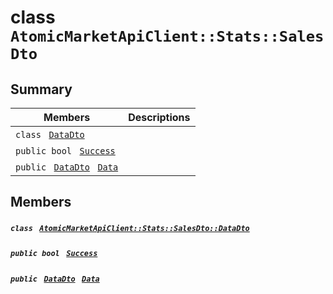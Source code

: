 # class `AtomicMarketApiClient::Stats::SalesDto` 

## Summary

 Members                                | Descriptions                                
----------------------------------------|---------------------------------------------
`class ` [`DataDto`](.github/workflows/documentation/md/AtomicMarketApiClient--Stats--SalesDto--DataDto.md#class_atomic_market_api_client_1_1_stats_1_1_sales_dto_1_1_data_dto)        | 
`public bool ` [`Success`](#class_atomic_market_api_client_1_1_stats_1_1_sales_dto_1a506fb037fbb6bfe8f254c021a2c3cfac) | 
`public ` [`DataDto`](.github/workflows/documentation/md/AtomicMarketApiClient--Stats--SalesDto--DataDto.md#class_atomic_market_api_client_1_1_stats_1_1_sales_dto_1_1_data_dto)` ` [`Data`](#class_atomic_market_api_client_1_1_stats_1_1_sales_dto_1a65c0779654774581967081cf3136bd84) | 

## Members

##### `class ` [`AtomicMarketApiClient::Stats::SalesDto::DataDto`](.github/workflows/documentation/md/AtomicMarketApiClient--Stats--SalesDto--DataDto.md#class_atomic_market_api_client_1_1_stats_1_1_sales_dto_1_1_data_dto) 

##### `public bool ` [`Success`](#class_atomic_market_api_client_1_1_stats_1_1_sales_dto_1a506fb037fbb6bfe8f254c021a2c3cfac) 

##### `public ` [`DataDto`](.github/workflows/documentation/md/AtomicMarketApiClient--Stats--SalesDto--DataDto.md#class_atomic_market_api_client_1_1_stats_1_1_sales_dto_1_1_data_dto)` ` [`Data`](#class_atomic_market_api_client_1_1_stats_1_1_sales_dto_1a65c0779654774581967081cf3136bd84) 


